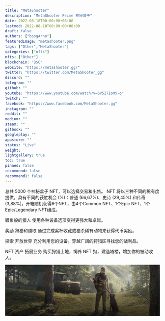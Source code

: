 ```yaml
---
title: "MetaShooter"
description: "MetaShooter Prime 神秘盒子"
date: 2022-08-18T00:00:00+08:00
lastmod: 2022-08-18T00:00:00+08:00
draft: false
authors: ["boogArno"]
featuredImage: "metashooter.png"
tags: ["Other","MetaShooter"]
categories: ["nfts"]
nfts: ["Other"]
blockchain: "BSC"
website: "https://metashooter.gg/"
twitter: "https://twitter.com/MetaShooter_gg"
discord: ""
telegram: ""
github: ""
youtube: "https://www.youtube.com/watch?v=6V5I7IoMx-o"
twitch: ""
facebook: "https://www.facebook.com/MetaShooter.gg"
instagram: ""
reddit: ""
medium: ""
steam: ""
gitbook: ""
googleplay: ""
appstore: ""
status: "Live"
weight: 
lightgallery: true
toc: true
pinned: false
recommend: false
recommend1: false
---
```

总共 5000 个神秘盒子 NFT，可以选择交易和出售。 NFT 将以三种不同的稀有度提供，具有不同的获胜机会 (%)：普通 (66,67%)、史诗 (29,45%) 和传奇 (3,88%)。开箱随机获得6个NFT，由4个Common NFT、1个Epic NFT、1个Epic/Legendary NFT组成。

鳗鱼般的猎人
使用各种设备选项变得更强大和卓越。


奖励
狩猎和赚取
通过完成奖杯收藏或猎杀稀有动物来获得代币奖励。


探索
开放世界
充分利用您的设备。穿越广阔的狩猎区寻找您的战利品。

NFT 资产
拓展业务
购买狩猎土地，饲养 NFT 狗，建造塔楼，增加你的被动收入。

![1500x500](1500x500.jpg)